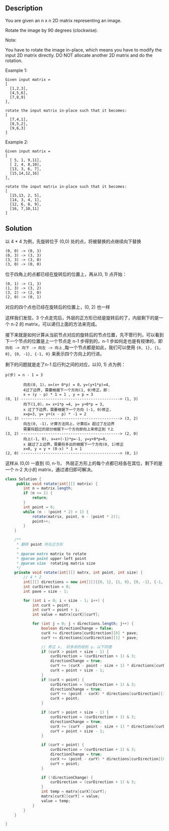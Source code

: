 ## Description

You are given an n x n 2D matrix representing an image.

Rotate the image by 90 degrees (clockwise).

Note:

You have to rotate the image in-place, which means you have to modify the input 2D matrix directly. DO NOT allocate another 2D matrix and do the rotation.

Example 1:
```
Given input matrix = 
[
  [1,2,3],
  [4,5,6],
  [7,8,9]
],

rotate the input matrix in-place such that it becomes:
[
  [7,4,1],
  [8,5,2],
  [9,6,3]
]
```
Example 2:
```
Given input matrix =
[
  [ 5, 1, 9,11],
  [ 2, 4, 8,10],
  [13, 3, 6, 7],
  [15,14,12,16]
], 

rotate the input matrix in-place such that it becomes:
[
  [15,13, 2, 5],
  [14, 3, 4, 1],
  [12, 6, 8, 9],
  [16, 7,10,11]
]
```

## Solution

以 4 * 4 为例，先旋转位于 (0,0) 处的点，将被替换的点继续向下替换

```text
(0, 0) -> (0, 3)
(0, 3) -> (3, 3)
(3, 3) -> (3, 0)
(3, 0) -> (0, 0)
```

位于四角上的点都已经在旋转后的位置上，再从(0, 1) 点开始：
```text
(0, 1) -> (1, 3)
(1, 3) -> (3, 2)
(3, 2) -> (2, 0)
(2, 0) -> (0, 1)
```
对应的四个点也已经在旋转后的位置上，(0, 2) 也一样

这样我们发现，3 个点走完后，外层的正方形已经是旋转后的了，内层剩下的是一个 n-2 的 matrix，可以递归上面的方法来完成。

接下来就是如何计算从当前节点对应的旋转后的节点位置，先不管行列，可以看到下一个节点的位置是上一个节点走 n-1 步得到的，n-1 步如何走也是有规律的，即 `向右 -> 向下 -> 向左 -> 向上` ,每一个节点都是如此，我们可以使用 `{0, 1}, {1, 0}, {0, -1}, {-1, 0}` 来表示四个方向上的行进。

剩下的问题就是走了n-1 后行列之间的对应，以(0, 1) 点为例：

```text
p(步) = n - 1 = 3

        向右(0, 1)，x=(x+ 0*p) = 0，y=(y+1*p)=4, 
        4过了边界, 需要根据下一个方向(1, 0)修正，即：
        x = (y - p) * 1 = 1 , y = p = 3
(0, 1) --------------------------------------------> (1, 3) 
        向下(1,0)，x= x+1*p =4, y= y+0*p = 3,
        x 过了下边界，需要根据下一个方向 (-1, 0)修正，
        x=p=3, y= y+(x - p) * -1 = 2
(1, 3) --------------------------------------------> (3, 2)
        向左(0, -1)，计算方法同上，计算后x 超过了左边界
        需要将超过的部分根据下一个方向即向上来修正到 Y上
(3, 2) --------------------------------------------> (2, 0)
        向上(-1, 0), x=x+(-1)*p=-1, y=y+0*p=0,
        x 越过了上边界，需要将多出的根据下一个方向(0, 1)修正 
        x=0, y = y + (0-x) * 1 = 1 
(2, 0) --------------------------------------------> (0, 1)
```

这样从 (0,0) 一直到 (0, n-1)， 外层正方形上的每个点都已经各在其位，剩下的是一个 n-2 大小的 matrix，通过递归即可解决。

```java
class Solution {
     public void rotate(int[][] matrix) {
        int n = matrix.length;
        if (n <= 1) {
            return;
        }
        int point = 0;
        while (n - (point * 2) > 1) {
            rotate(matrix, point, n - (point * 2));
            point++;
        }
    }

    /**
     * 翻转 point 所在正方形
     *
     * @param matrx matrix to rotate
     * @param point upper-left point
     * @param size  rotating matrix size
     */
    private void rotate(int[][] matrx, int point, int size) {
        // 4 * 2
        int[][] directions = new int[][]{{0, 1}, {1, 0}, {0, -1}, {-1, 0}};
        int curDirection = 0;
        int pave = size - 1;

        for (int i = 0; i < size - 1; i++) {
            int curX = point;
            int curY = point + i;
            int value = matrx[curX][curY];

            for (int j = 0; j < directions.length; j++) {
                boolean directionChange = false;
                curX += directions[curDirection][0] * pave;
                curY += directions[curDirection][1] * pave;

                // 修正 x， 将多余的给到 y，以下同理
                if (curX > point + size - 1) {
                    curDirection = (curDirection + 1) & 3;
                    directionChange = true;
                    curY += (curX - point - size + 1) * directions[curDirection][1];
                    curX = point + size - 1;
                }
                if (curX < point) {
                    curDirection = (curDirection + 1) & 3;
                    directionChange = true;
                    curY += (point - curX) * directions[curDirection][1];
                    curX = point;
                }

                if (curY > point + size - 1) {
                    curDirection = (curDirection + 1) & 3;
                    directionChange = true;
                    curX += (curY - point - size + 1) * directions[curDirection][0];
                    curY = point + size - 1;
                }

                if (curY < point) {
                    curDirection = (curDirection + 1) & 3;
                    directionChange = true;
                    curX += (point - curY) * directions[curDirection][0];
                    curY = point;
                }

                if (!directionChange) {
                    curDirection = (curDirection + 1) & 3;
                }
                int temp = matrx[curX][curY];
                matrx[curX][curY] = value;
                value = temp;
            }
        }
    }

}
```
